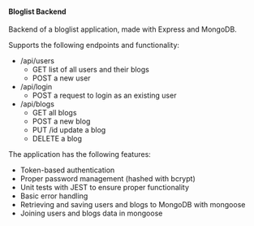 #### Bloglist Backend

Backend of a bloglist application, made with Express and MongoDB.

Supports the following endpoints and functionality:
* /api/users
  - GET list of all users and their blogs
  - POST a new user
* /api/login
  - POST a request to login as an existing user
* /api/blogs
  - GET all blogs
  - POST a new blog
  - PUT /id update a blog
  - DELETE a blog

The application has the following features:
* Token-based authentication
* Proper password management (hashed with bcrypt)
* Unit tests with JEST to ensure proper functionality
* Basic error handling
* Retrieving and saving users and blogs to MongoDB with mongoose
* Joining users and blogs data in mongoose